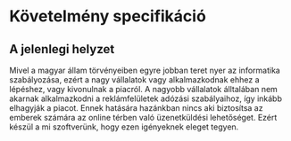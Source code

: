 # Követelmény specifikáció

## A jelenlegi helyzet

Mivel a magyar állam törvényeiben egyre jobban teret nyer az informatika szabályozása,
ezért a nagy vállalatok vagy alkalmazkodnak ehhez a lépéshez, vagy kivonulnak a piacról.
A nagyobb vállalatok álltalában nem akarnak alkalmazkodni a reklámfelületek adózási
szabályaihoz, így inkább elhagyják a piacot. Ennek hatására hazánkban nincs aki
biztosítsa az emberek számára az online térben való üzenetküldési lehetőséget.
Ezért készül a mi szoftverünk, hogy ezen igényeknek eleget tegyen.
